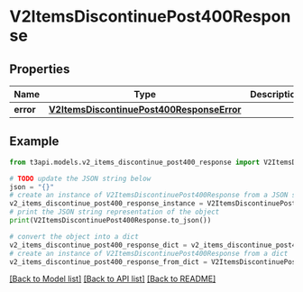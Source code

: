 # V2ItemsDiscontinuePost400Response


## Properties

Name | Type | Description | Notes
------------ | ------------- | ------------- | -------------
**error** | [**V2ItemsDiscontinuePost400ResponseError**](V2ItemsDiscontinuePost400ResponseError.md) |  | [optional] 

## Example

```python
from t3api.models.v2_items_discontinue_post400_response import V2ItemsDiscontinuePost400Response

# TODO update the JSON string below
json = "{}"
# create an instance of V2ItemsDiscontinuePost400Response from a JSON string
v2_items_discontinue_post400_response_instance = V2ItemsDiscontinuePost400Response.from_json(json)
# print the JSON string representation of the object
print(V2ItemsDiscontinuePost400Response.to_json())

# convert the object into a dict
v2_items_discontinue_post400_response_dict = v2_items_discontinue_post400_response_instance.to_dict()
# create an instance of V2ItemsDiscontinuePost400Response from a dict
v2_items_discontinue_post400_response_from_dict = V2ItemsDiscontinuePost400Response.from_dict(v2_items_discontinue_post400_response_dict)
```
[[Back to Model list]](../README.md#documentation-for-models) [[Back to API list]](../README.md#documentation-for-api-endpoints) [[Back to README]](../README.md)


